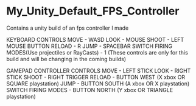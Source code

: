 # My_Unity_Default_FPS_Controller
Contains a unity build of an fps controller I made

KEYBOARD CONTROLS 
MOVE - WASD
LOOK - MOUSE
SHOOT - LEFT MOUSE BUTTON
RELOAD - R
JUMP - SPACEBAR
SWITCH FIRING MODES(Use projectiles or RayCasts) - 1
(These controls are only for this build and will be changing in the coming builds)

GAMEPAD CONTROLLER CONTROLS
MOVE - LEFT STICK
LOOK - RIGHT STICK
SHOOT - RIGHT TRIGGER
RELOAD - BUTTON WEST (X xbox OR SQUARE playstation)
JUMP - BUTTON SOUTH (A xbox OR X playstation)
SWITCH FIRING MODES - BUTTON NORTH (Y xbox OR TRIANGLE playstation)

